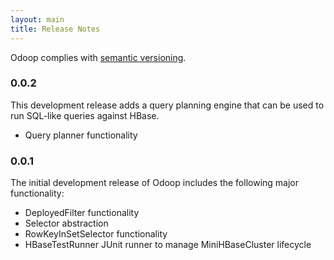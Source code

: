 ```yaml
---
layout: main
title: Release Notes
---
```


Odoop complies with [semantic versioning](http://semver.org).

### 0.0.2

This development release adds a query planning engine that can be used to
run SQL-like queries against HBase.

* Query planner functionality

### 0.0.1

The initial development release of Odoop includes the following major
functionality:

* DeployedFilter functionality
* Selector abstraction
* RowKeyInSetSelector functionality
* HBaseTestRunner JUnit runner to manage MiniHBaseCluster lifecycle
